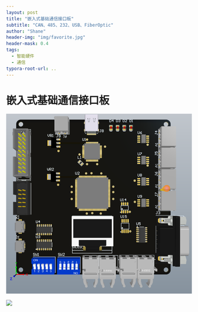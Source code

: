 ```yaml
---
layout: post
title: "嵌入式基础通信接口板"
subtitle: "CAN、485、232、USB、FiberOptic"
author: "Shane"
header-img: "img/favorite.jpg"
header-mask: 0.4
tags:
  - 智能硬件
  - 通信
typora-root-url: ..
---
```


# 嵌入式基础通信接口板

![](/img/in-post/20190728/3.png)

![](/img/in-post/20190728/1.jpg)